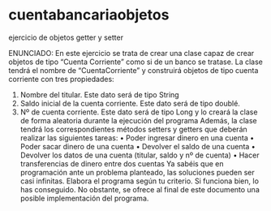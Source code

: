 # cuentabancariaobjetos
ejercicio de objetos getter y setter

ENUNCIADO:
En este ejercicio se trata de crear una clase capaz de crear objetos de tipo “Cuenta Corriente”
como si de un banco se tratase. La clase tendrá el nombre de “CuentaCorriente” y construirá
objetos de tipo cuenta corriente con tres propiedades:
1. Nombre del titular. Este dato será de tipo String
2. Saldo inicial de la cuenta corriente. Este dato será de tipo doublé.
3. Nº de cuenta corriente. Este dato será de tipo Long y lo creará la clase de forma aleatoria
durante la ejecución del programa
Además, la clase tendrá los correspondientes métodos setters y getters que deberán realizar las
siguientes tareas:
• Poder ingresar dinero en una cuenta
• Poder sacar dinero de una cuenta
• Devolver el saldo de una cuenta
• Devolver los datos de una cuenta (titular, saldo y nº de cuenta)
• Hacer transferencias de dinero entre dos cuentas
Ya sabéis que en programación ante un problema planteado, las soluciones pueden ser casi
infinitas. Elabora el programa según tu criterio. Si funciona bien, lo has conseguido. No obstante,
se ofrece al final de este documento una posible implementación del programa.

